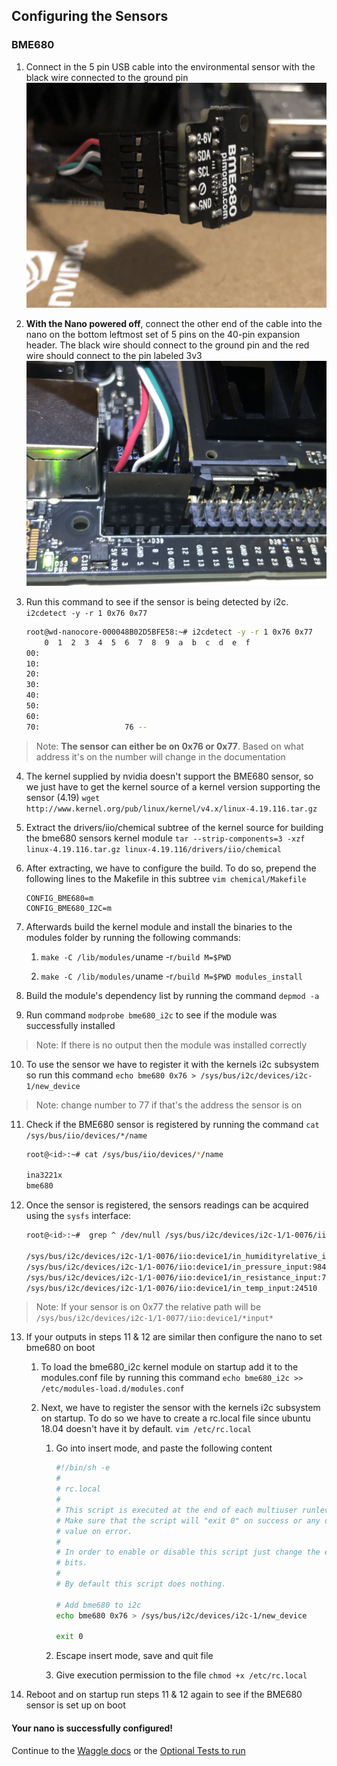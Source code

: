 ## Configuring the Sensors

### BME680

1. Connect in the 5 pin USB cable into the environmental sensor with the black wire connected to the ground pin
  <img alt='Envi Sensor Image' src='./images/envi.jpeg'></img>

2. **With the Nano powered off**, connect the other end of the cable into the nano on the bottom leftmost set of 5 pins on the 40-pin expansion header.
The black wire should connect to the ground pin and the red wire should connect to the pin labeled 3v3
  <img alt='Pins on Board Image' src='./images/envi-board.jpeg'></img>

3. Run this command to see if the sensor is being detected by i2c. `i2cdetect -y -r 1 0x76 0x77`

    ```bash
    root@wd-nanocore-000048B02D5BFE58:~# i2cdetect -y -r 1 0x76 0x77
        0  1  2  3  4  5  6  7  8  9  a  b  c  d  e  f
    00:                                                 
    10:                                                 
    20:                                                 
    30:                                                 
    40:                                                 
    50:                                                 
    60:                                                 
    70:                   76 -- 
    ```
> Note: **The sensor can either be on 0x76 or 0x77**. Based on what address it's on the number will change in the documentation

4.  The kernel supplied by nvidia doesn't support the BME680 sensor, so we just have to get the kernel source of a kernel version supporting the sensor (4.19)
`wget http://www.kernel.org/pub/linux/kernel/v4.x/linux-4.19.116.tar.gz`

5.  Extract the drivers/iio/chemical subtree of the kernel source for building the bme680 sensors kernel module
`tar --strip-components=3 -xzf linux-4.19.116.tar.gz linux-4.19.116/drivers/iio/chemical`

6.  After extracting, we have to configure the build. To do so, prepend the following lines to the Makefile in this subtree `vim chemical/Makefile`

    ```
    CONFIG_BME680=m
    CONFIG_BME680_I2C=m
    ```

7.  Afterwards build the kernel module and install the binaries to the modules folder by running the following commands:

    1. `make -C /lib/modules/`uname -r`/build M=$PWD`

    2. `make -C /lib/modules/`uname -r`/build M=$PWD modules_install`

8.  Build the module's dependency list by running the command `depmod -a`

9.  Run command `modprobe bme680_i2c` to see if the module was successfully installed
> Note: If there is no output then the module was installed correctly

10.  To use the sensor we have to register it with the kernels i2c subsystem so run this command `echo bme680 0x76 > /sys/bus/i2c/devices/i2c-1/new_device`
> Note: change number to 77 if that's the address the sensor is on

11. Check if the BME680 sensor is registered by running the command `cat /sys/bus/iio/devices/*/name`

    ```bash
    root@<id>:~# cat /sys/bus/iio/devices/*/name

    ina3221x
    bme680
    ```

12.  Once the sensor is registered, the sensors readings can be acquired using the `sysfs` interface:

        ```bash
        root@<id>:~#  grep ^ /dev/null /sys/bus/i2c/devices/i2c-1/1-0076/iio:device1/*input*

        /sys/bus/i2c/devices/i2c-1/1-0076/iio:device1/in_humidityrelative_input:63.827000000
        /sys/bus/i2c/devices/i2c-1/1-0076/iio:device1/in_pressure_input:984.630000000
        /sys/bus/i2c/devices/i2c-1/1-0076/iio:device1/in_resistance_input:7234
        /sys/bus/i2c/devices/i2c-1/1-0076/iio:device1/in_temp_input:24510
        ```
> Note: If your sensor is on 0x77 the relative path will be `/sys/bus/i2c/devices/i2c-1/1-0077/iio:device1/*input*`

13. If your outputs in steps 11 & 12 are similar then configure the nano to set bme680 on boot

    1. To load the bme680_i2c kernel module on startup add it to the modules.conf file by running this command `echo bme680_i2c >> /etc/modules-load.d/modules.conf`

    2. Next, we have to register the sensor with the kernels i2c subsystem on startup. To do so we have to create a rc.local file since ubuntu 18.04 doesn't have it by default. `vim /etc/rc.local`

        1. Go into insert mode, and paste the following content

            ```bash
            #!/bin/sh -e
            #
            # rc.local
            #
            # This script is executed at the end of each multiuser runlevel.
            # Make sure that the script will "exit 0" on success or any other
            # value on error.
            #
            # In order to enable or disable this script just change the execution
            # bits.
            #
            # By default this script does nothing.

            # Add bme680 to i2c
            echo bme680 0x76 > /sys/bus/i2c/devices/i2c-1/new_device

            exit 0
            ```

        2. Escape insert mode, save and quit file

        3. Give execution permission to the file `chmod +x /etc/rc.local`

14. Reboot and on startup run steps 11 & 12 again to see if the BME680 sensor is set up on boot

#### Your nano is successfully configured!
Continue to the [Waggle docs](https://docs.waggle-edge.ai/docs/about/overview) or the [Optional Tests to run](./test_nano.md)